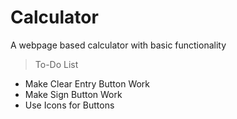 # Calculator
A webpage based calculator with basic functionality

> To-Do List
- Make Clear Entry Button Work
- Make Sign Button Work
- Use Icons for Buttons